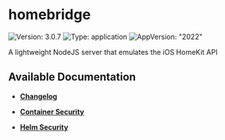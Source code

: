 # homebridge

![Version: 3.0.7](https://img.shields.io/badge/Version-3.0.7-informational?style=flat-square) ![Type: application](https://img.shields.io/badge/Type-application-informational?style=flat-square) ![AppVersion: "2022"](https://img.shields.io/badge/AppVersion-"2022"-informational?style=flat-square)

A lightweight NodeJS server that emulates the iOS HomeKit API

## Available Documentation

- [**Changelog**](CHANGELOG)

- [**Container Security**](container-security)

- [**Helm Security**](helm-security)

